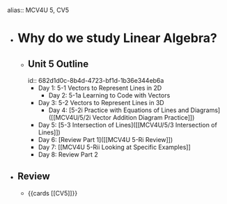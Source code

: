 alias:: MCV4U 5, CV5

- # Why do we study Linear Algebra?
	- ## Unit 5 Outline
	  id:: 682d1d0c-8b4d-4723-bf1d-1b36e344eb6a
		- Day 1:  5-1 Vectors to Represent Lines in 2D
			- Day 2:  5-1a Learning to Code with Vectors
		- Day 3:  5-2 Vectors to Represent Lines in 3D
			- Day 4: [5-2i Practice with Equations of Lines and Diagrams]([[MCV4U/5/2i Vector Addition Diagram Practice]])
		- Day 5: [5-3 Intersection of Lines]([[MCV4U/5/3 Intersection of Lines]])
		- Day 6: [Review Part 1]([[MCV4U 5-Ri Review]])
		- Day 7: [[MCV4U 5-Rii Looking at Specific Examples]]
		- Day 8: Review Part 2
- ## Review
	- {{cards [[CV5]]}}